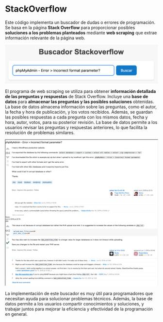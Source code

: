 # StackOverflow


Este código implementa un buscador de dudas o errores de programación. Se basa en la página **Stack Overflow** para proporcionar posibles **soluciones a los problemas planteados** mediante **web scraping** que extrae información relevante de la página web.

![Alt text](img/Captura%20de%20pantalla%202023-04-24%20a%20las%2018.28.16.png)

El programa de web scraping se utiliza para obtener **información detallada de las preguntas y respuestas** de Stack Overflow. Incluye una **base de datos** para **almacenar las preguntas y las posibles soluciones** obtenidas. La base de datos almacena información sobre las preguntas, como el autor, la fecha y hora de publicación, y los votos recibidos. Además, se guardan las posibles respuestas a cada pregunta con los mismos datos, fecha y hora, autor, votos, para su posterior revisión. La base de datos permite a los usuarios revisar las preguntas y respuestas anteriores, lo que facilita la resolución de problemas similares.


![Alt text](img/Captura%20de%20pantalla%202023-04-24%20a%20las%2018.30.03.png)

La implementación de este buscador es muy útil para programadores que necesitan ayuda para solucionar problemas técnicos. Además, la base de datos permite a los usuarios compartir conocimientos y soluciones, y trabajar juntos para mejorar la eficiencia y efectividad de la programación en general.




